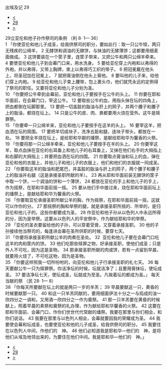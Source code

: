 ﻿





 出埃及记 29




* [<](bible/EXO28.md)
* [29](bible/EXO.md)
* [>](bible/EXO30.md)



 
29立亚伦和他子孙作祭司的条例 （利
8·
1—
36）  
1 「你使亚伦和他儿子成圣，给我供祭司的职分，要如此行：取一只公牛犊，两只无残疾的公绵羊， 
2 无酵饼和调油的无酵饼，与抹油的无酵薄饼；这都要用细麦面做成。 
3 这饼要装在一个筐子里，连筐子带来，又把公牛和两只公绵羊牵来。 
4 要使亚伦和他儿子到会幕门口来，用水洗身。 
5 要给亚伦穿上内袍和以弗得的外袍，并以弗得，又带上胸牌，束上以弗得巧工织的带子。 
6 把冠冕戴在他头上，将圣冠加在冠冕上， 
7 就把膏油倒在他头上膏他。 
8 要叫他的儿子来，给他们穿上内袍。 
9 给亚伦和他儿子束上腰带，包上裹头巾，他们就凭永远的定例得了祭司的职任。又要将亚伦和他儿子分别为圣。  
10 「你要把公牛牵到会幕前，亚伦和他儿子要按手在公牛的头上。 
11 你要在耶和华面前，在会幕门口，宰这公牛。 
12 要取些公牛的血，用指头抹在坛的四角上，把血都倒在坛脚那里。 
13 要把一切盖脏的脂油与肝上的网子，并两个腰子和腰子上的脂油，都烧在坛上。 
14 只是公牛的皮、肉、粪都要用火烧在营外。这牛是赎罪祭。  
15 「你要牵一只公绵羊来，亚伦和他儿子要按手在这羊的头上。 
16 要宰这羊，把血洒在坛的周围。 
17 要把羊切成块子，洗净五脏和腿，连块子带头，都放在一处。 
18 要把全羊烧在坛上，是给耶和华献的燔祭，是献给耶和华为馨香的火祭。  
19 「你要将那一只公绵羊牵来，亚伦和他儿子要按手在羊的头上。 
20 你要宰这羊，取点血抹在亚伦的右耳垂上和他儿子的右耳垂上，又抹在他们右手的大拇指上和右脚的大拇指上；并要把血洒在坛的四围。 
21 你要取点膏油和坛上的血，弹在亚伦和他的衣服上，并他儿子和他儿子的衣服上，他们和他们的衣服就一同成圣。  
22 「你要取这羊的脂油和肥尾巴，并盖脏的脂油与肝上的网子，两个腰子和腰子上的脂油并右腿（这是承接圣职所献的羊）。 
23 再从耶和华面前装无酵饼的筐子中取一个饼，一个调油的饼和一个薄饼， 
24 都放在亚伦的手上和他儿子的手上，作为摇祭，在耶和华面前摇一摇。 
25 要从他们手中接过来，烧在耶和华面前坛上的燔祭上，是献给耶和华为馨香的火祭。  
26 「你要取亚伦承接圣职所献公羊的胸，作为摇祭，在耶和华面前摇一摇，这就可以作你的分。 
27 那摇祭的胸和举祭的腿，就是承接圣职所摇的、所举的，是归亚伦和他儿子的。这些你都要成为圣， 
28 作亚伦和他子孙从以色列人中永远所得的分，因为是举祭。这要从以色列人的平安祭中，作为献给耶和华的举祭。  
29 「亚伦的圣衣要留给他的子孙，可以穿着受膏，又穿着承接圣职。 
30 他的子孙接续他当祭司的，每逢进会幕在圣所供职的时候，要穿七天。  
31 「你要将承接圣职所献公羊的肉煮在圣处。 
32  亚伦和他儿子要在会幕门口吃这羊的肉和筐内的饼。 
33 他们吃那些赎罪之物，好承接圣职，使他们成圣；只是外人不可吃，因为这是圣物。 
34 那承接圣职所献的肉或饼，若有一点留到早晨，就要用火烧了，不可吃这物，因为是圣物。  
35 「你要这样照我一切所吩咐的，向亚伦和他儿子行承接圣职的礼七天。 
36 每天要献公牛一只为赎罪祭。你洁净坛的时候，坛就洁净了；且要用膏抹坛，使坛成圣。 
37 要洁净坛七天，使坛成圣，坛就成为至圣。凡挨着坛的都成为圣。」 每天当献的祭 （民
28·
1—
8）  
38 「你每天所要献在坛上的就是两只一岁的羊羔； 
39 早晨要献这一只，黄昏的时候要献那一只。 
40 和这一只羊羔同献的，要用细面伊法十分之一与捣成的油一欣四分之一调和，又用酒一欣四分之一作为奠祭。 
41 那一只羊羔要在黄昏的时候献上，照着早晨的素祭和奠祭的礼办理，作为献给耶和华馨香的火祭。 
42 这要在耶和华面前、会幕门口，作你们世世代代常献的燔祭。我要在那里与你们相会，和你们说话。 
43 我要在那里与以色列人相会，会幕就要因我的荣耀成为圣。 
44 我要使会幕和坛成圣，也要使亚伦和他的儿子成圣，给我供祭司的职分。 
45 我要住在以色列人中间，作他们的　神。 
46 他们必知道我是耶和华—他们的　神，是将他们从埃及地领出来的，为要住在他们中间。我是耶和华—他们的　神。」 
* [<](bible/EXO28.md)
* [29](bible/EXO.md)
* [>](bible/EXO30.md)





---









